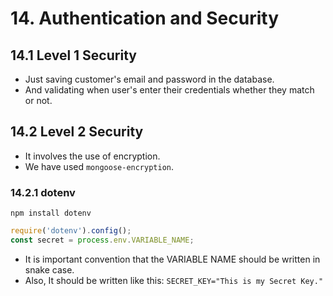 # 14. Authentication and Security

## 14.1 Level 1 Security
- Just saving customer's email and password in the database.
- And validating when user's enter their credentials whether they match or not.

## 14.2 Level 2 Security
- It involves the use of encryption.
- We have used `mongoose-encryption`.

### 14.2.1 dotenv
`npm install dotenv`
```javascript
require('dotenv').config();
const secret = process.env.VARIABLE_NAME;
```
- It is important convention that the VARIABLE NAME should be written in snake case.
- Also, It should be written like this:
`SECRET_KEY="This is my Secret Key."`
